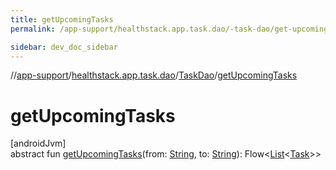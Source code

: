 ```yaml
---
title: getUpcomingTasks
permalink: /app-support/healthstack.app.task.dao/-task-dao/get-upcoming-tasks.html

sidebar: dev_doc_sidebar
---
```

//[app-support](../../../index.html)/[healthstack.app.task.dao](../index.html)/[TaskDao](index.html)/[getUpcomingTasks](get-upcoming-tasks.html)



# getUpcomingTasks



[androidJvm]\
abstract fun [getUpcomingTasks](get-upcoming-tasks.html)(from: [String](https://kotlinlang.org/api/latest/jvm/stdlib/kotlin/-string/index.html), to: [String](https://kotlinlang.org/api/latest/jvm/stdlib/kotlin/-string/index.html)): Flow&lt;[List](https://kotlinlang.org/api/latest/jvm/stdlib/kotlin.collections/-list/index.html)&lt;[Task](../../healthstack.app.task.entity/-task/index.html)&gt;&gt;




